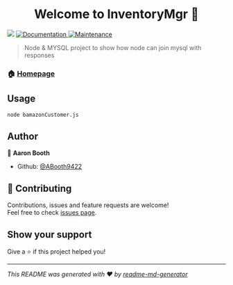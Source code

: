 <h1 align="center">Welcome to InventoryMgr 👋</h1>
<p>
  <img src="https://img.shields.io/badge/version-1.0.0-blue.svg?cacheSeconds=2592000" />
  <a href="https://github.com/ABooth9422/InventoryMgr/blob/master/README.md">
    <img alt="Documentation" src="https://img.shields.io/badge/documentation-yes-brightgreen.svg" target="_blank" />
  </a>
  <a href="https://github.com/ABooth9422/InventoryMgr/graphs/commit-activity">
    <img alt="Maintenance" src="https://img.shields.io/badge/Maintained%3F-yes-green.svg" target="_blank" />
  </a>
</p>

> Node & MYSQL project to show how node can join mysql with responses

### 🏠 [Homepage](https://abooth9422.github.io/InventoryMgr/)

## Usage

```sh
node bamazonCustomer.js
```

## Author

👤 **Aaron Booth**

* Github: [@ABooth9422](https://github.com/ABooth9422)

## 🤝 Contributing

Contributions, issues and feature requests are welcome!<br />Feel free to check [issues page](https://github.com/ABooth9422/InventoryMgr/issues).

## Show your support

Give a ⭐️ if this project helped you!

***
_This README was generated with ❤️ by [readme-md-generator](https://github.com/kefranabg/readme-md-generator)_